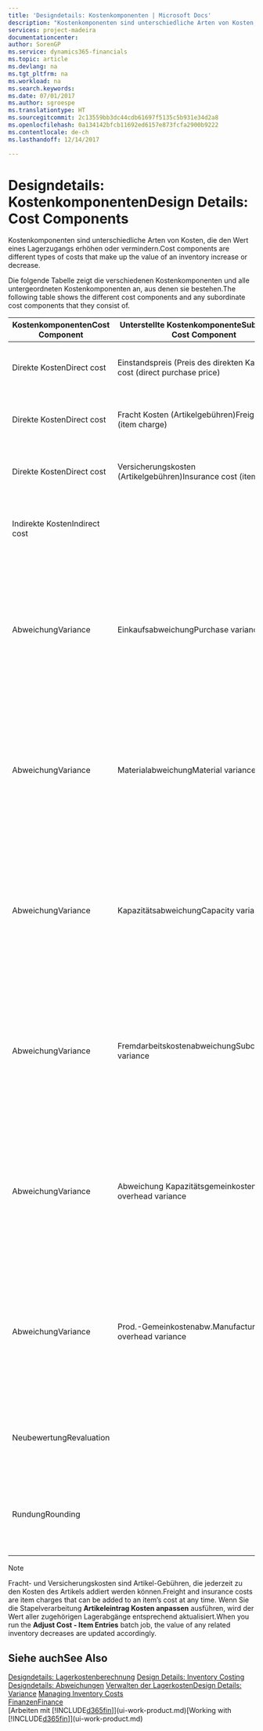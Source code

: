 ```yaml
---
title: 'Designdetails: Kostenkomponenten | Microsoft Docs'
description: "Kostenkomponenten sind unterschiedliche Arten von Kosten, die den Wert eines Lagerzugangs erhöhen oder vermindern."
services: project-madeira
documentationcenter: 
author: SorenGP
ms.service: dynamics365-financials
ms.topic: article
ms.devlang: na
ms.tgt_pltfrm: na
ms.workload: na
ms.search.keywords: 
ms.date: 07/01/2017
ms.author: sgroespe
ms.translationtype: HT
ms.sourcegitcommit: 2c13559bb3dc44cdb61697f5135c5b931e34d2a8
ms.openlocfilehash: 0a134142bfcb11692ed6157e873fcfa2900b9222
ms.contentlocale: de-ch
ms.lasthandoff: 12/14/2017

---
```

# <a name="design-details-cost-components"></a><span data-ttu-id="c2f47-103">Designdetails: Kostenkomponenten</span><span class="sxs-lookup"><span data-stu-id="c2f47-103">Design Details: Cost Components</span></span>
<span data-ttu-id="c2f47-104">Kostenkomponenten sind unterschiedliche Arten von Kosten, die den Wert eines Lagerzugangs erhöhen oder vermindern.</span><span class="sxs-lookup"><span data-stu-id="c2f47-104">Cost components are different types of costs that make up the value of an inventory increase or decrease.</span></span>  

 <span data-ttu-id="c2f47-105">Die folgende Tabelle zeigt die verschiedenen Kostenkomponenten und alle untergeordneten Kostenkomponenten an, aus denen sie bestehen.</span><span class="sxs-lookup"><span data-stu-id="c2f47-105">The following table shows the different cost components and any subordinate cost components that they consist of.</span></span>  

|<span data-ttu-id="c2f47-106">Kostenkomponenten</span><span class="sxs-lookup"><span data-stu-id="c2f47-106">Cost Component</span></span>|<span data-ttu-id="c2f47-107">Unterstellte Kostenkomponente</span><span class="sxs-lookup"><span data-stu-id="c2f47-107">Subordinate Cost Component</span></span>|<span data-ttu-id="c2f47-108">Description</span><span class="sxs-lookup"><span data-stu-id="c2f47-108">Description</span></span>|  
|--------------------|--------------------------------|---------------------------------------|  
|<span data-ttu-id="c2f47-109">Direkte Kosten</span><span class="sxs-lookup"><span data-stu-id="c2f47-109">Direct cost</span></span>|<span data-ttu-id="c2f47-110">Einstandspreis (Preis des direkten Kaufs)</span><span class="sxs-lookup"><span data-stu-id="c2f47-110">Unit cost (direct purchase price)</span></span>|<span data-ttu-id="c2f47-111">Kosten, die direkt auf das Kostenobjekt zurückzuführen sind.</span><span class="sxs-lookup"><span data-stu-id="c2f47-111">Cost that can be traced to a cost object.</span></span>|  
|<span data-ttu-id="c2f47-112">Direkte Kosten</span><span class="sxs-lookup"><span data-stu-id="c2f47-112">Direct cost</span></span>|<span data-ttu-id="c2f47-113">Fracht Kosten (Artikelgebühren)</span><span class="sxs-lookup"><span data-stu-id="c2f47-113">Freight cost (item charge)</span></span>|<span data-ttu-id="c2f47-114">Kosten, die direkt auf das Kostenobjekt zurückzuführen sind.</span><span class="sxs-lookup"><span data-stu-id="c2f47-114">Cost that can be traced to a cost object.</span></span>|  
|<span data-ttu-id="c2f47-115">Direkte Kosten</span><span class="sxs-lookup"><span data-stu-id="c2f47-115">Direct cost</span></span>|<span data-ttu-id="c2f47-116">Versicherungskosten (Artikelgebühren)</span><span class="sxs-lookup"><span data-stu-id="c2f47-116">Insurance cost (item charge)</span></span>|<span data-ttu-id="c2f47-117">Kosten, die direkt auf das Kostenobjekt zurückzuführen sind.</span><span class="sxs-lookup"><span data-stu-id="c2f47-117">Cost that can be traced to a cost object.</span></span>|  
|<span data-ttu-id="c2f47-118">Indirekte Kosten</span><span class="sxs-lookup"><span data-stu-id="c2f47-118">Indirect cost</span></span>||<span data-ttu-id="c2f47-119">Kosten, die nicht auf ein Kostenobjekt zurückzuführen sind.</span><span class="sxs-lookup"><span data-stu-id="c2f47-119">Cost that cannot be traced to a cost object.</span></span>|  
|<span data-ttu-id="c2f47-120">Abweichung</span><span class="sxs-lookup"><span data-stu-id="c2f47-120">Variance</span></span>|<span data-ttu-id="c2f47-121">Einkaufsabweichung</span><span class="sxs-lookup"><span data-stu-id="c2f47-121">Purchase variance</span></span>|<span data-ttu-id="c2f47-122">Der Unterschied zwischen tatsächlichen Kosten und dem Einstandspreis (fest), der nur für Artikel mit der Lagerabgangsmethode **Standard** gebucht wird.</span><span class="sxs-lookup"><span data-stu-id="c2f47-122">The difference between actual and standard costs, which is only posted for items using the **Standard** costing method.</span></span>|  
|<span data-ttu-id="c2f47-123">Abweichung</span><span class="sxs-lookup"><span data-stu-id="c2f47-123">Variance</span></span>|<span data-ttu-id="c2f47-124">Materialabweichung</span><span class="sxs-lookup"><span data-stu-id="c2f47-124">Material variance</span></span>|<span data-ttu-id="c2f47-125">Der Unterschied zwischen tatsächlichen Kosten und dem Einstandspreis (fest), der nur für Artikel mit der Lagerabgangsmethode **Standard** gebucht wird.</span><span class="sxs-lookup"><span data-stu-id="c2f47-125">The difference between actual and standard costs, which is only posted for items using the **Standard** costing method.</span></span>|  
|<span data-ttu-id="c2f47-126">Abweichung</span><span class="sxs-lookup"><span data-stu-id="c2f47-126">Variance</span></span>|<span data-ttu-id="c2f47-127">Kapazitätsabweichung</span><span class="sxs-lookup"><span data-stu-id="c2f47-127">Capacity variance</span></span>|<span data-ttu-id="c2f47-128">Der Unterschied zwischen tatsächlichen Kosten und dem Einstandspreis (fest), der nur für Artikel mit der Lagerabgangsmethode **Standard** gebucht wird.</span><span class="sxs-lookup"><span data-stu-id="c2f47-128">The difference between actual and standard costs, which is only posted for items using the **Standard** costing method.</span></span>|  
|<span data-ttu-id="c2f47-129">Abweichung</span><span class="sxs-lookup"><span data-stu-id="c2f47-129">Variance</span></span>|<span data-ttu-id="c2f47-130">Fremdarbeitskostenabweichung</span><span class="sxs-lookup"><span data-stu-id="c2f47-130">Subcontracted variance</span></span>|<span data-ttu-id="c2f47-131">Der Unterschied zwischen tatsächlichen Kosten und dem Einstandspreis (fest), der nur für Artikel mit der Lagerabgangsmethode **Standard** gebucht wird.</span><span class="sxs-lookup"><span data-stu-id="c2f47-131">The difference between actual and standard costs, which is only posted for items using the **Standard** costing method.</span></span>|  
|<span data-ttu-id="c2f47-132">Abweichung</span><span class="sxs-lookup"><span data-stu-id="c2f47-132">Variance</span></span>|<span data-ttu-id="c2f47-133">Abweichung Kapazitätsgemeinkosten</span><span class="sxs-lookup"><span data-stu-id="c2f47-133">Capacity overhead variance</span></span>|<span data-ttu-id="c2f47-134">Der Unterschied zwischen tatsächlichen Kosten und dem Einstandspreis (fest), der nur für Artikel mit der Lagerabgangsmethode **Standard** gebucht wird.</span><span class="sxs-lookup"><span data-stu-id="c2f47-134">The difference between actual and standard costs, which is only posted for items using the **Standard** costing method.</span></span>|  
|<span data-ttu-id="c2f47-135">Abweichung</span><span class="sxs-lookup"><span data-stu-id="c2f47-135">Variance</span></span>|<span data-ttu-id="c2f47-136">Prod.-Gemeinkostenabw.</span><span class="sxs-lookup"><span data-stu-id="c2f47-136">Manufacturing overhead variance</span></span>|<span data-ttu-id="c2f47-137">Der Unterschied zwischen tatsächlichen Kosten und dem Einstandspreis (fest), der nur für Artikel mit der Lagerabgangsmethode **Standard** gebucht wird.</span><span class="sxs-lookup"><span data-stu-id="c2f47-137">The difference between actual and standard costs, which is only posted for items using the **Standard** costing method.</span></span>|  
|<span data-ttu-id="c2f47-138">Neubewertung</span><span class="sxs-lookup"><span data-stu-id="c2f47-138">Revaluation</span></span>||<span data-ttu-id="c2f47-139">Eine Abschreibung oder ein Wertzuwachs für den aktuellen Lagerwert.</span><span class="sxs-lookup"><span data-stu-id="c2f47-139">A depreciation or appreciation of the current inventory value.</span></span>|  
|<span data-ttu-id="c2f47-140">Rundung</span><span class="sxs-lookup"><span data-stu-id="c2f47-140">Rounding</span></span>||<span data-ttu-id="c2f47-141">Restbeträge, die durch die Berechnung von Bestandsminderungen entstehen.</span><span class="sxs-lookup"><span data-stu-id="c2f47-141">Residuals caused by the way in which valuation of inventory decreases are calculated.</span></span>|  

> [!NOTE]  
>  <span data-ttu-id="c2f47-142">Fracht- und Versicherungskosten sind Artikel-Gebühren, die jederzeit zu den Kosten des Artikels addiert werden können.</span><span class="sxs-lookup"><span data-stu-id="c2f47-142">Freight and insurance costs are item charges that can be added to an item’s cost at any time.</span></span> <span data-ttu-id="c2f47-143">Wenn Sie die Stapelverarbeitung **Artikeleintrag Kosten anpassen** ausführen, wird der Wert aller zugehörigen Lagerabgänge entsprechend aktualisiert.</span><span class="sxs-lookup"><span data-stu-id="c2f47-143">When you run the **Adjust Cost - Item Entries** batch job, the value of any related inventory decreases are updated accordingly.</span></span>  

## <a name="see-also"></a><span data-ttu-id="c2f47-144">Siehe auch</span><span class="sxs-lookup"><span data-stu-id="c2f47-144">See Also</span></span>  
 <span data-ttu-id="c2f47-145">[Designdetails: Lagerkostenberechnung](design-details-inventory-costing.md) </span><span class="sxs-lookup"><span data-stu-id="c2f47-145">[Design Details: Inventory Costing](design-details-inventory-costing.md) </span></span>  
 <span data-ttu-id="c2f47-146">[Designdetails: Abweichungen](design-details-variance.md) [Verwalten der Lagerkosten](finance-manage-inventory-costs.md)</span><span class="sxs-lookup"><span data-stu-id="c2f47-146">[Design Details: Variance](design-details-variance.md) [Managing Inventory Costs](finance-manage-inventory-costs.md)</span></span>  
 [<span data-ttu-id="c2f47-147">Finanzen</span><span class="sxs-lookup"><span data-stu-id="c2f47-147">Finance</span></span>](finance.md)  
 <span data-ttu-id="c2f47-148">[Arbeiten mit [!INCLUDE[d365fin](includes/d365fin_md.md)]](ui-work-product.md)</span><span class="sxs-lookup"><span data-stu-id="c2f47-148">[Working with [!INCLUDE[d365fin](includes/d365fin_md.md)]](ui-work-product.md)</span></span>  

